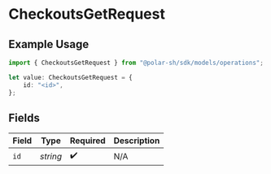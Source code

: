 # CheckoutsGetRequest

## Example Usage

```typescript
import { CheckoutsGetRequest } from "@polar-sh/sdk/models/operations";

let value: CheckoutsGetRequest = {
    id: "<id>",
};
```

## Fields

| Field              | Type               | Required           | Description        |
| ------------------ | ------------------ | ------------------ | ------------------ |
| `id`               | *string*           | :heavy_check_mark: | N/A                |